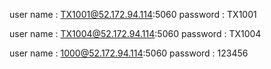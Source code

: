 user name : TX1001@52.172.94.114:5060
password : TX1001

user name : TX1004@52.172.94.114:5060
password : TX1004

user name : 1000@52.172.94.114:5060
password : 123456
